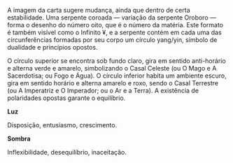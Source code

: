 A imagem da carta sugere mudança, ainda que dentro de certa estabilidade. Uma
serpente coroada — variação da serpente Oroboro — forma o desenho do número
oito, que é o número da matéria. Este formato é também visível como o Infinito
¥, e a serpente contém em cada uma das circunferências formadas por seu corpo
um círculo yang/yin, símbolo de dualidade e princípios opostos.

O círculo superior se encontra sob fundo claro, gira em sentido anti-horário e
alterna verde e amarelo, simbolizando o Casal Celeste (ou O Mago e A
Sacerdotisa; ou Fogo e Água). O círculo inferior habita um ambiente escuro,
gira em sentido horário e alterna amarelo e roxo, sendo o Casal Terrestre (ou
A Imperatriz e O Imperador; ou o Ar e a Terra). A existência de polaridades
opostas garante o equilíbrio.

**Luz**

Disposição, entusiasmo, crescimento.

**Sombra**

Inflexibilidade, desequilíbrio, inaceitação.

